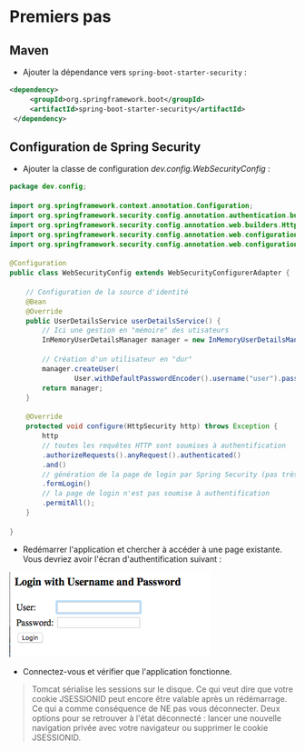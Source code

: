 # Premiers pas

## Maven

* Ajouter la dépendance vers `spring-boot-starter-security` :

```xml
<dependency>
     <groupId>org.springframework.boot</groupId>
     <artifactId>spring-boot-starter-security</artifactId>
 </dependency>
```

## Configuration de Spring Security

* Ajouter la classe de configuration _dev.config.WebSecurityConfig_ :

```java
package dev.config;

import org.springframework.context.annotation.Configuration;
import org.springframework.security.config.annotation.authentication.builders.AuthenticationManagerBuilder;
import org.springframework.security.config.annotation.web.builders.HttpSecurity;
import org.springframework.security.config.annotation.web.configuration.EnableWebSecurity;
import org.springframework.security.config.annotation.web.configuration.WebSecurityConfigurerAdapter;

@Configuration
public class WebSecurityConfig extends WebSecurityConfigurerAdapter {

	// Configuration de la source d'identité
    @Bean
    @Override
    public UserDetailsService userDetailsService() {
        // Ici une gestion en "mémoire" des utisateurs
        InMemoryUserDetailsManager manager = new InMemoryUserDetailsManager();
        
        // Création d'un utilisateur en "dur"
        manager.createUser(
                User.withDefaultPasswordEncoder().username("user").password("password").roles("USER").build());
        return manager;
    }

	@Override
	protected void configure(HttpSecurity http) throws Exception {
		http
		// toutes les requêtes HTTP sont soumises à authentification
		.authorizeRequests().anyRequest().authenticated()
		.and()
		// génération de la page de login par Spring Security (pas très jolie mais ça marche)
		.formLogin()
		// la page de login n'est pas soumise à authentification
		.permitAll();
	}

}
```

* Redémarrer l'application et chercher à accéder à une page existante. Vous devriez avoir l'écran d'authentification suivant :

![](images/login.security.png)

* Connectez-vous et vérifier que l'application fonctionne.

> Tomcat sérialise les sessions sur le disque.
Ce qui veut dire que votre cookie JSESSIONID peut encore être valable après un rédémarrage.
Ce qui a comme conséquence de NE pas vous déconnecter.
Deux options pour se retrouver à l'état déconnecté : lancer une nouvelle navigation privée avec votre navigateur ou supprimer le cookie JSESSIONID.
